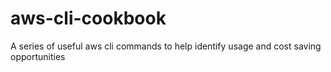 # aws-cli-cookbook
A series of useful aws cli commands to help identify usage and cost saving opportunities
